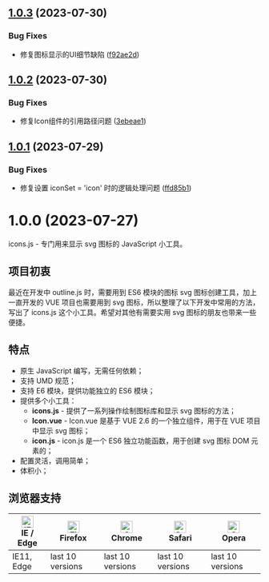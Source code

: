 ## [1.0.3](https://github.com/yaohaixiao/icons.js/compare/1.0.2...1.0.3) (2023-07-30)


### Bug Fixes

* 修复图标显示的UI细节缺陷 ([f92ae2d](https://github.com/yaohaixiao/icons.js/commit/f92ae2de27cef33da3e3a4fe72801c854d18684e))



## [1.0.2](https://github.com/yaohaixiao/icons.js/compare/1.0.1...1.0.2) (2023-07-30)


### Bug Fixes

* 修复Icon组件的引用路径问题 ([3ebeae1](https://github.com/yaohaixiao/icons.js/commit/3ebeae18f4591892465430b4c4ffd82a93de86fe))



## [1.0.1](https://github.com/yaohaixiao/icons.js/compare/1.0.0...1.0.1) (2023-07-29)


### Bug Fixes

* 修复设置 iconSet = 'icon' 时的逻辑处理问题 ([ffd85b1](https://github.com/yaohaixiao/icons.js/commit/ffd85b171d16ba872cc9fdfe5ebfcae5c0eae811))



# 1.0.0 (2023-07-27)


icons.js - 专门用来显示 svg 图标的 JavaScript 小工具。


## 项目初衷

最近在开发中 outline.js 时，需要用到 ES6 模块的图标 svg 图标创建工具，加上一直开发的 VUE 项目也需要用到 svg 图标，所以整理了以下开发中常用的方法，写出了 icons.js 这个小工具。希望对其他有需要实用 svg 图标的朋友也带来一些便捷。



## 特点

- 原生 JavaScript 编写，无需任何依赖；
- 支持 UMD 规范；
- 支持 E6 模块，提供功能独立的 ES6 模块；
- 提供多个小工具：
    * **icons.js** - 提供了一系列操作绘制图标库和显示 svg 图标的方法；
    * **Icon.vue** - Icon.vue 是基于 VUE 2.6 的一个独立组件，用于在 VUE 项目中显示 svg 图标；
    * **icon.js** - icon.js 是一个 ES6 独立功能函数，用于创建 svg 图标 DOM 元素的；
- 配置灵活，调用简单；
- 体积小；



## 浏览器支持

| [<img src="https://raw.githubusercontent.com/alrra/browser-logos/master/src/edge/edge_48x48.png" alt="IE / Edge" width="24px" height="24px" />](https://github.com/yaohaixiao/delegate.js/)</br>IE / Edge | [<img src="https://raw.githubusercontent.com/alrra/browser-logos/master/src/firefox/firefox_48x48.png" alt="Firefox" width="24px" height="24px" />](https://github.com/yaohaixiao/delegate.js/)</br>Firefox | [<img src="https://raw.githubusercontent.com/alrra/browser-logos/master/src/chrome/chrome_48x48.png" alt="Chrome" width="24px" height="24px" />](https://github.com/yaohaixiao/delegate.js/)</br>Chrome | [<img src="https://raw.githubusercontent.com/alrra/browser-logos/master/src/safari/safari_48x48.png" alt="Safari" width="24px" height="24px" />](https://github.com/yaohaixiao/delegate.js/)</br>Safari | [<img src="https://raw.githubusercontent.com/alrra/browser-logos/master/src/opera/opera_48x48.png" alt="Opera" width="24px" height="24px" />](https://github.com/yaohaixiao/delegate.js/)</br>Opera |
|----------------------------------------------------------------------------------------------------------------------------------------------------------------------------------------------------------|------------------------------------------------------------------------------------------------------------------------------------------------------------------------------------------------------------|--------------------------------------------------------------------------------------------------------------------------------------------------------------------------------------------------------|--------------------------------------------------------------------------------------------------------------------------------------------------------------------------------------------------------|----------------------------------------------------------------------------------------------------------------------------------------------------------------------------------------------------|
| IE11, Edge                                                                                                                                                                                               | last 10 versions                                                                                                                                                                                           | last 10 versions                                                                                                                                                                                       | last 10 versions                                                                                                                                                                                       | last 10 versions                                                                                                                                                                                   |





